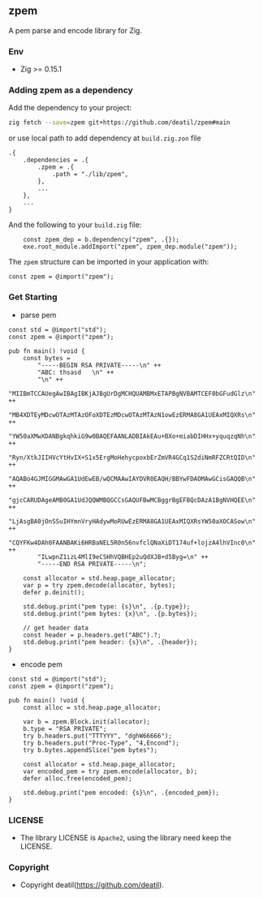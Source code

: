 ## zpem 

A pem parse and encode library for Zig.


### Env

 - Zig >= 0.15.1


 ### Adding zpem as a dependency

Add the dependency to your project:

```sh
zig fetch --save=zpem git+https://github.com/deatil/zpem#main
```

or use local path to add dependency at `build.zig.zon` file

```zig
.{
    .dependencies = .{
        .zpem = .{
            .path = "./lib/zpem",
        },
        ...
    },
    ...
}
```

And the following to your `build.zig` file:

```zig
    const zpem_dep = b.dependency("zpem", .{});
    exe.root_module.addImport("zpem", zpem_dep.module("zpem"));
```

The `zpem` structure can be imported in your application with:

```zig
const zpem = @import("zpem");
```


### Get Starting

* parse pem

~~~zig
const std = @import("std");
const zpem = @import("zpem");

pub fn main() !void {
    const bytes =
        "-----BEGIN RSA PRIVATE-----\n" ++
        "ABC: thsasd   \n" ++
        "\n" ++
        "MIIBmTCCAUegAwIBAgIBKjAJBgUrDgMCHQUAMBMxETAPBgNVBAMTCEF0bGFudGlz\n" ++
        "MB4XDTEyMDcwOTAzMTAzOFoXDTEzMDcwOTAzMTAzN1owEzERMA8GA1UEAxMIQXRs\n" ++
        "YW50aXMwXDANBgkqhkiG9w0BAQEFAANLADBIAkEAu+BXo+miabDIHHx+yquqzqNh\n" ++
        "Ryn/XtkJIIHVcYtHvIX+S1x5ErgMoHehycpoxbErZmVR4GCq1S2diNmRFZCRtQID\n" ++
        "AQABo4GJMIGGMAwGA1UdEwEB/wQCMAAwIAYDVR0EAQH/BBYwFDAOMAwGCisGAQQB\n" ++
        "gjcCARUDAgeAMB0GA1UdJQQWMBQGCCsGAQUFBwMCBggrBgEFBQcDAzA1BgNVHQEE\n" ++
        "LjAsgBA0jOnSSuIHYmnVryHAdywMoRUwEzERMA8GA1UEAxMIQXRsYW50aXOCASow\n" ++
        "CQYFKw4DAh0FAANBAKi6HRBaNEL5R0n56nvfclQNaXiDT174uf+lojzA4lhVInc0\n" ++
        "ILwpnZ1izL4MlI9eCSHhVQBHEp2uQdXJB+d5Byg=\n" ++
        "-----END RSA PRIVATE-----\n";

    const allocator = std.heap.page_allocator;
    var p = try zpem.decode(allocator, bytes);
    defer p.deinit();

    std.debug.print("pem type: {s}\n", .{p.type});
    std.debug.print("pem bytes: {x}\n", .{p.bytes});

    // get header data
    const header = p.headers.get("ABC").?;
    std.debug.print("pem header: {s}\n", .{header});
}
~~~

* encode pem

~~~zig
const std = @import("std");
const zpem = @import("zpem");

pub fn main() !void {
    const alloc = std.heap.page_allocator;
    
    var b = zpem.Block.init(allocator);
    b.type = "RSA PRIVATE";
    try b.headers.put("TTTYYY", "dghW66666");
    try b.headers.put("Proc-Type", "4,Encond");
    try b.bytes.appendSlice("pem bytes");

    const allocator = std.heap.page_allocator;
    var encoded_pem = try zpem.encode(allocator, b);
    defer alloc.free(encoded_pem);

    std.debug.print("pem encoded: {s}\n", .{encoded_pem});
}
~~~


### LICENSE

*  The library LICENSE is `Apache2`, using the library need keep the LICENSE.


### Copyright

*  Copyright deatil(https://github.com/deatil).
